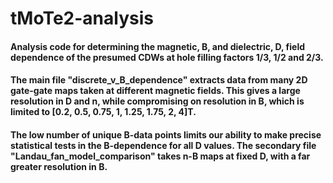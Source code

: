 # tMoTe2-analysis

#### Analysis code for determining the magnetic, B, and dielectric, D, field dependence of the presumed CDWs at hole filling factors 1/3, 1/2 and 2/3.
#### The main file "discrete_v_B_dependence" extracts data from many 2D gate-gate maps taken at different magnetic fields. This gives a large resolution in D and n, while compromising on resolution in B, which is limited to [0.2, 0.5, 0.75, 1, 1.25, 1.75, 2, 4]T.
#### The low number of unique B-data points limits our ability to make precise statistical tests in the B-dependence for all D values. The secondary file "Landau_fan_model_comparison" takes n-B maps at fixed D, with a far greater resolution in B.
